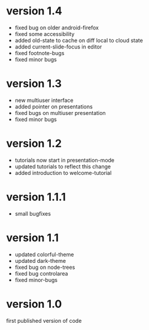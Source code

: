 # version 1.4
- fixed bug on older android-firefox
- fixed some accessibility
- added old-state to cache on diff local to cloud state
- added current-slide-focus in editor 
- fixed footnote-bugs
- fixed minor bugs

# version 1.3
- new multiuser interface
- added pointer on presentations
- fixed bugs on multiuser presentation
- fixed minor bugs

# version 1.2
- tutorials now start in presentation-mode
- updated tutorials to reflect this change
- added introduction to welcome-tutorial

# version 1.1.1
- small bugfixes

# version 1.1
- updated colorful-theme
- updated dark-theme
- fixed bug on node-trees
- fixed bug controlarea
- fixed minor-bugs

# version 1.0

first published version of code
